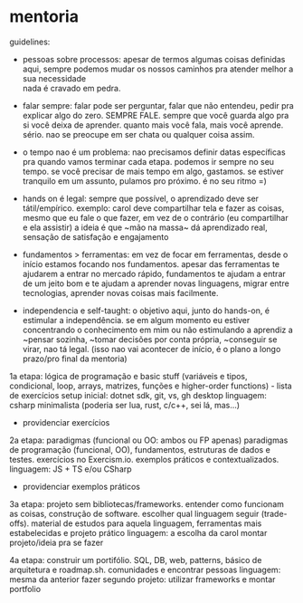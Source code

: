 # mentoria
guidelines:

* pessoas sobre processos: apesar de termos algumas coisas definidas aqui, sempre podemos mudar os nossos caminhos pra atender melhor a sua necessidade  
nada é cravado em pedra.

* falar sempre: falar pode ser perguntar, falar que não entendeu, pedir pra explicar algo do zero. SEMPRE FALE. 
sempre que você guarda algo pra si você deixa de aprender. quanto mais você fala, mais você aprende. sério. nao se preocupe em ser chata ou qualquer coisa assim.

* o tempo nao é um problema: nao precisamos definir datas específicas pra quando vamos terminar cada etapa. 
podemos ir sempre no seu tempo. se você precisar de mais tempo em algo, gastamos. se estiver tranquilo em um assunto, pulamos pro próximo.
é no seu ritmo =)

* hands on é legal: sempre que possível, o aprendizado deve ser tátil/empírico.
exemplo: carol deve compartilhar tela e fazer as coisas, mesmo que eu fale o que fazer, em vez de o contrário (eu compartilhar e ela assistir)
a ideia é que ~mão na massa~ dá aprendizado real, sensação de satisfação e engajamento

* fundamentos > ferramentas: em vez de focar em ferramentas, desde o início estamos focando nos fundamentos.
apesar das ferramentas te ajudarem a entrar no mercado rápido, fundamentos te ajudam a entrar de um jeito bom e te ajudam a aprender novas linguagens, 
migrar entre tecnologias, aprender novas coisas mais facilmente.

* independencia e self-taught: o objetivo aqui, junto do hands-on, é estimular a independência.
se em algum momento eu estiver concentrando o conhecimento em mim ou não estimulando a aprendiz a ~pensar sozinha, ~tomar decisões por conta própria, 
~conseguir se virar, nao tá legal.
(isso nao vai acontecer de início, é o plano a longo prazo/pro final da mentoria)

1a etapa: lógica de programação e basic stuff
(variáveis e tipos, condicional, loop, arrays, matrizes, funções e higher-order functions) - lista de exercícios
setup inicial: dotnet sdk, git, vs, gh desktop
linguagem: csharp minimalista (poderia ser lua, rust, c/c++, sei lá, mas...)
- providenciar exercícios

2a etapa: paradigmas (funcional ou OO: ambos ou FP apenas)
paradigmas de programação (funcional, OO), fundamentos, estruturas de dados e testes. exercícios no Exercism.io. exemplos práticos e contextualizados.
linguagem: JS + TS e/ou CSharp
- providenciar exemplos práticos

3a etapa: projeto sem bibliotecas/frameworks. 
entender como funcionam as coisas, construção de software. 
escolher qual linguagem seguir (trade-offs). material de estudos para aquela linguagem, ferramentas mais estabelecidas e projeto prático
linguagem: a escolha da carol
montar projeto/ideia pra se fazer

4a etapa: construir um portifólio. 
SQL, DB, web, patterns, básico de arquitetura e roadmap.sh. comunidades e encontrar pessoas
linguagem: mesma da anterior
fazer segundo projeto: utilizar frameworks e montar portfolio
